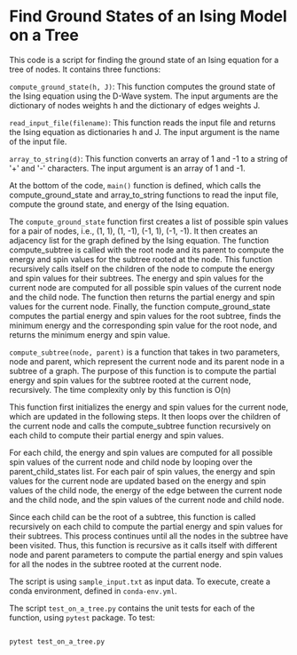 # Find Ground States of an Ising Model on a Tree

This code is a script for finding the ground state of an Ising equation for a tree of nodes. It contains three functions:


`compute_ground_state(h, J)`: This function computes the ground state of the Ising equation using the D-Wave system. The input arguments are the dictionary of nodes weights h and the dictionary of edges weights J.

`read_input_file(filename)`: This function reads the input file and returns the Ising equation as dictionaries h and J. The input argument is the name of the input file.

`array_to_string(d)`: This function converts an array of 1 and -1 to a string of '+' and '-' characters. The input argument is an array of 1 and -1.

At the bottom of the code, `main()` function is defined, which calls the compute_ground_state and array_to_string functions to read the input file, compute the ground state, and energy of the Ising equation.

The `compute_ground_state` function first creates a list of possible spin values for a pair of nodes, i.e., (1, 1), (1, -1), (-1, 1), (-1, -1). It then creates an adjacency list for the graph defined by the Ising equation. The function compute_subtree is called with the root node and its parent to compute the energy and spin values for the subtree rooted at the node. This function recursively calls itself on the children of the node to compute the energy and spin values for their subtrees. The energy and spin values for the current node are computed for all possible spin values of the current node and the child node. The function then returns the partial energy and spin values for the current node. Finally, the function compute_ground_state computes the partial energy and spin values for the root subtree, finds the minimum energy and the corresponding spin value for the root node, and returns the minimum energy and spin value.


`compute_subtree(node, parent)` is a function that takes in two parameters, node and parent, which represent the current node and its parent node in a subtree of a graph. The purpose of this function is to compute the partial energy and spin values for the subtree rooted at the current node, recursively. The time complexity only by this function is O(n)

This function first initializes the energy and spin values for the current node, which are updated in the following steps. It then loops over the children of the current node and calls the compute_subtree function recursively on each child to compute their partial energy and spin values.

For each child, the energy and spin values are computed for all possible spin values of the current node and child node by looping over the parent_child_states list. For each pair of spin values, the energy and spin values for the current node are updated based on the energy and spin values of the child node, the energy of the edge between the current node and the child node, and the spin values of the current node and child node.

Since each child can be the root of a subtree, this function is called recursively on each child to compute the partial energy and spin values for their subtrees. This process continues until all the nodes in the subtree have been visited. Thus, this function is recursive as it calls itself with different node and parent parameters to compute the partial energy and spin values for all the nodes in the subtree rooted at the current node.

The script is using `sample_input.txt` as input data. To execute, create a conda environment, defined in `conda-env.yml`.

The script `test_on_a_tree.py` contains the unit tests for each of the function, using `pytest` package.
To test:

```bash

pytest test_on_a_tree.py

```
